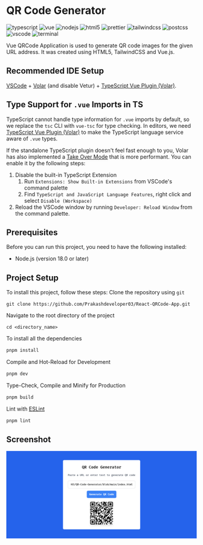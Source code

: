 # QR Code Generator
![typescript](https://img.shields.io/badge/TypeScript-007ACC?logo=typescript&logoColor=white)
![vue](https://img.shields.io/badge/Vue_JS-35495E?logo=vuedotjs&logoColor=4FC08D)
![nodejs](https://img.shields.io/badge/Node_JS-339933?logo=nodedotjs&logoColor=white)
![html5](https://img.shields.io/badge/HTML5-E34F26?logo=html5&logoColor=white)
![prettier](https://img.shields.io/badge/Prettier-1A2C34?logo=prettier&logoColor=F7BA3E)
![tailwindcss](https://img.shields.io/badge/Tailwind_CSS-38B2AC?logo=tailwind-css&logoColor=white)
![postcss](https://img.shields.io/badge/PostCSS-DD3A0A?logo=postcss&logoColor=white)
![vscode](https://img.shields.io/badge/Visual_Studio_Code-0078D4?logo=visual%20studio%20code&logoColor=white)
![terminal](https://img.shields.io/badge/Windows%20Terminal-4D4D4D?logo=windows%20terminal&logoColor=white)

Vue QRCode Application is used to generate QR code images for the given URL address. It was created using HTML5, TailwindCSS and Vue.js.

## Recommended IDE Setup

[VSCode](https://code.visualstudio.com/) + [Volar](https://marketplace.visualstudio.com/items?itemName=Vue.volar) (and disable Vetur) + [TypeScript Vue Plugin (Volar)](https://marketplace.visualstudio.com/items?itemName=Vue.vscode-typescript-vue-plugin).

## Type Support for `.vue` Imports in TS

TypeScript cannot handle type information for `.vue` imports by default, so we replace the `tsc` CLI with `vue-tsc` for type checking. In editors, we need [TypeScript Vue Plugin (Volar)](https://marketplace.visualstudio.com/items?itemName=Vue.vscode-typescript-vue-plugin) to make the TypeScript language service aware of `.vue` types.

If the standalone TypeScript plugin doesn't feel fast enough to you, Volar has also implemented a [Take Over Mode](https://github.com/johnsoncodehk/volar/discussions/471#discussioncomment-1361669) that is more performant. You can enable it by the following steps:

1. Disable the built-in TypeScript Extension
   1. Run `Extensions: Show Built-in Extensions` from VSCode's command palette
   2. Find `TypeScript and JavaScript Language Features`, right click and select `Disable (Workspace)`
2. Reload the VSCode window by running `Developer: Reload Window` from the command palette.

## Prerequisites
Before you can run this project, you need to have the following installed:
- Node.js (version 18.0 or later)

## Project Setup
To install this project, follow these steps:
Clone the repository using `git`
```
git clone https://github.com/Prakashdeveloper03/React-QRCode-App.git
```
Navigate to the root directory of the project
```
cd <directory_name>
```
To install all the dependencies

```sh
pnpm install
```
Compile and Hot-Reload for Development
```sh
pnpm dev
```
Type-Check, Compile and Minify for Production
```sh
pnpm build
```
Lint with [ESLint](https://eslint.org/)
```sh
pnpm lint
```

## Screenshot
![output](markdown/output.png)